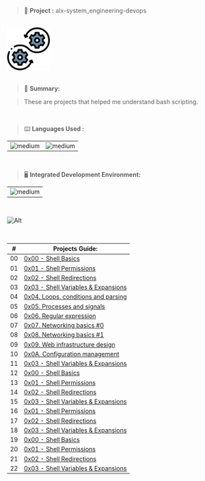 > 🚧 **Project :** alx-system_engineering-devops

<br>

<div>
  <a href="https://github.com/iamnotnato/alx-system_engineering-devops">
    <img src="https://github.com/iamnotnato/alx-system_engineering-devops/blob/master/images/logo.png" alt="Logo" width="100" height="100">
  </a>
</div>

<br>

> 📝 **Summary:**

> These are projects that helped me understand bash scripting.

<br>

> ⌨️ **Languages Used :**

<table>
  <tr>
    <td><img alt="medium" src="https://img.shields.io/badge/Shell_Script-121011?style=for-the-badge&logo=gnu-bash&logoColor=white"></td>
    <td><img alt="medium" src="https://img.shields.io/badge/Markdown-000000?style=for-the-badge&logo=markdown&logoColor=white"></td>
  </tr>
</table>

<br>

> 🖥️ **Integrated Development Environment:**

<table>
  <tr>
<td><img alt="medium" src="https://img.shields.io/badge/Emacs-%237F5AB6.svg?&style=for-the-badge&logo=gnu-emacs&logoColor=white"></td>
  </tr>
</table>

<br>

![Alt](https://repobeats.axiom.co/api/embed/91ac37b53e43b84fc8bee59df74f32cb4c53c465.svg "Repobeats analytics image")


<br>

| #  | Projects Guide:                                                           |
|--- | ------------------------------------------------------------------------- |
| 00 | [0x00 - Shell Basics](./0x00-shell_basics)                                | 
| 01 | [0x01 - Shell Permissions](./0x01-shell_permissions)                      |
| 02 | [0x02 - Shell Redirections](./0x02-shell_redirections)                    | 
| 03 | [0x03 - Shell Variables & Expansions](./0x03-shell_variables_expansions)  | 
| 04 | [0x04. Loops, conditions and parsing](./0x04-loops_conditions_and_parsing)   | 
| 05 | [0x05. Processes and signals](./0x05-processes_and_signals)                      |
| 06 | [0x06. Regular expression](./0x06-regular_expressions)                    | 
| 07 | [0x07. Networking basics #0](./0x07-networking_basics)  | 
| 08 | [0x08. Networking basics #1](./0x08-networking_basics_2)                                | 
| 09 | [0x09. Web infrastructure design](./0x09-web_infrastructure_design)                      |
| 10 | [0x0A. Configuration management](./0x0A-configuration_management)                    | 
| 11 | [0x03 - Shell Variables & Expansions](./0x03-shell_variables_expansions)  | 
| 12 | [0x00 - Shell Basics](./0x00-shell_basics)                                | 
| 13 | [0x01 - Shell Permissions](./0x01-shell_permissions)                      |
| 14 | [0x02 - Shell Redirections](./0x02-shell_redirections)                    | 
| 15 | [0x03 - Shell Variables & Expansions](./0x03-shell_variables_expansions)  | 
| 16 | [0x01 - Shell Permissions](./0x01-shell_permissions)                      |
| 17 | [0x02 - Shell Redirections](./0x02-shell_redirections)                    | 
| 18 | [0x03 - Shell Variables & Expansions](./0x03-shell_variables_expansions)  | 
| 19 | [0x00 - Shell Basics](./0x00-shell_basics)                                | 
| 20 | [0x01 - Shell Permissions](./0x01-shell_permissions)                      |
| 21 | [0x02 - Shell Redirections](./0x02-shell_redirections)                    | 
| 22 | [0x03 - Shell Variables & Expansions](./0x03-shell_variables_expansions)  | 



